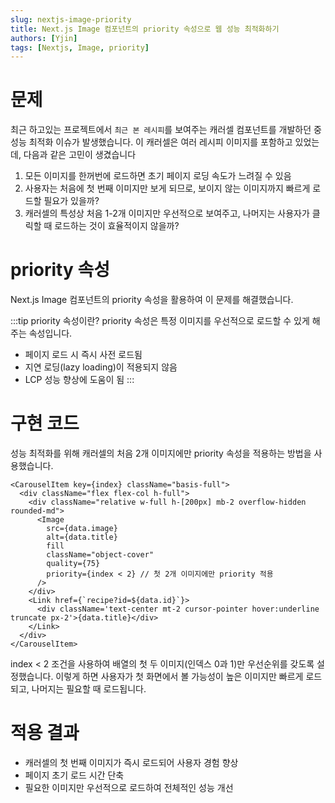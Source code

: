 ```yaml
---
slug: nextjs-image-priority
title: Next.js Image 컴포넌트의 priority 속성으로 웹 성능 최적화하기
authors: [Yjin]
tags: [Nextjs, Image, priority]
---
```


# 문제
최근 하고있는 프로젝트에서 `최근 본 레시피`를 보여주는 캐러셀 컴포넌트를 개발하던 중 성능 최적화 이슈가 발생했습니다. 이 캐러셀은 여러 레시피 이미지를 포함하고 있었는데, 다음과 같은 고민이 생겼습니다
1. 모든 이미지를 한꺼번에 로드하면 초기 페이지 로딩 속도가 느려질 수 있음
2. 사용자는 처음에 첫 번째 이미지만 보게 되므로, 보이지 않는 이미지까지 빠르게 로드할 필요가 있을까?
3. 캐러셀의 특성상 처음 1-2개 이미지만 우선적으로 보여주고, 나머지는 사용자가 클릭할 때 로드하는 것이 효율적이지 않을까?

# priority 속성 
Next.js Image 컴포넌트의 priority 속성을 활용하여 이 문제를 해결했습니다.

:::tip priority 속성이란?
priority 속성은 특정 이미지를 우선적으로 로드할 수 있게 해주는 속성입니다.
- 페이지 로드 시 즉시 사전 로드됨
- 지연 로딩(lazy loading)이 적용되지 않음
- LCP 성능 향상에 도움이 됨
:::

# 구현 코드
성능 최적화를 위해 캐러셀의 처음 2개 이미지에만 priority 속성을 적용하는 방법을 사용했습니다.
```tsx
<CarouselItem key={index} className="basis-full">
  <div className="flex flex-col h-full">
    <div className="relative w-full h-[200px] mb-2 overflow-hidden rounded-md">
      <Image
        src={data.image}
        alt={data.title}
        fill
        className="object-cover"
        quality={75}
        priority={index < 2} // 첫 2개 이미지에만 priority 적용
      />
    </div>
    <Link href={`recipe?id=${data.id}`}>
      <div className='text-center mt-2 cursor-pointer hover:underline truncate px-2'>{data.title}</div>
    </Link>
  </div>
</CarouselItem>
```
index < 2 조건을 사용하여 배열의 첫 두 이미지(인덱스 0과 1)만 우선순위를 갖도록 설정했습니다. 이렇게 하면 사용자가 첫 화면에서 볼 가능성이 높은 이미지만 빠르게 로드되고, 나머지는 필요할 때 로드됩니다.

# 적용 결과
- 캐러셀의 첫 번째 이미지가 즉시 로드되어 사용자 경험 향상
- 페이지 초기 로드 시간 단축
- 필요한 이미지만 우선적으로 로드하여 전체적인 성능 개선